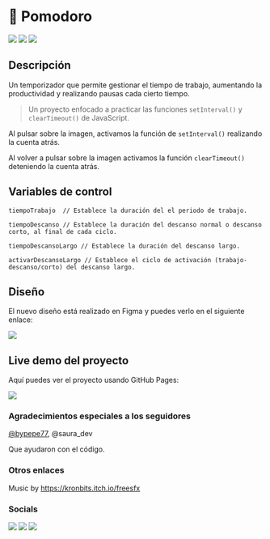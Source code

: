 # 🍅 Pomodoro

[<img src="https://img.shields.io/github/last-commit/altaskur/pomodoro?style=for-the-badge"></img>](https://github.com/altaskur/pomodoro/commits/main) [<img src="https://img.shields.io/github/license/altaskur/pomodoro?style=for-the-badge">](https://github.com/altaskur/pomodoro/blob/main/LICENSE)
[<img src="https://img.shields.io/github/languages/top/altaskur/pomodoro?style=for-the-badge">](https://github.com/altaskur/pomodoro)

## Descripción

Un temporizador que permite gestionar el tiempo de trabajo, aumentando la productividad y realizando pausas cada cierto tiempo.

> Un proyecto enfocado a practicar las funciones ```setInterval()``` y ```clearTimeout()``` de JavaScript.

Al pulsar sobre la imagen, activamos la función de ```setInterval()``` realizando la cuenta atrás.

Al volver a pulsar sobre la imagen activamos la función ```clearTimeout()``` deteniendo la cuenta atrás.

## Variables de control

    tiempoTrabajo  // Establece la duración del el periodo de trabajo.

    tiempoDescanso // Establece la duración del descanso normal o descanso corto, al final de cada ciclo.
 
    tiempoDescansoLargo // Establece la duración del descanso largo.

    activarDescansoLargo // Establece el ciclo de activación (trabajo-descanso/corto) del descanso largo.

## Diseño

El nuevo diseño está realizado en Figma y puedes verlo en el siguiente enlace:

[<img src="https://img.shields.io/badge/Ver%20diseño%20en%20Figma-0ACF83?style=for-the-badge&logo=Figma&logoColor=white">](https://www.figma.com/design/LMED6645xlYYTup2bOm9G2/%F0%9F%8D%85-Pomodoro?node-id=4-27&t=0WjQ51KjWIBc2PzG-1)

## Live demo del proyecto

Aquí puedes ver el proyecto usando GitHub Pages:

[<img src="https://img.shields.io/badge/Ver%20demo%20en%20GitHub%20Pages-242424?style=for-the-badge&logo=GitHub&logoColor=white">](https://altaskur.github.io/pomodoro/)

### Agradecimientos especiales a los seguidores

[@bypepe77](https://github.com/bypepe77), @saura_dev

Que ayudaron con el código.

### Otros enlaces

Music by <https://kronbits.itch.io/freesfx>

### Socials

[<img src="https://img.shields.io/github/followers/altaskur?label=GitHub&color=inactive&logo=Github&style=flat-square"></img>](https://github.com/altaskur)
[<img src="https://img.shields.io/twitter/follow/altaskur?label=Twitter&logo=Twitter&style=flat-square"></img>](https://twitter.com/Altaskur)
[<img src="https://img.shields.io/twitch/status/altaksur?label=Twitch - stream &logo=twitch&style=flat-square"></img>](https://www.twitch.tv/altaskur)
